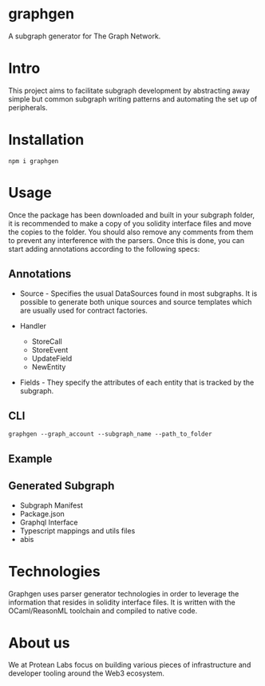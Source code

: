# graphgen
A subgraph generator for The Graph Network.

# Intro
This project aims to facilitate subgraph development by abstracting away simple but common subgraph writing patterns and automating the set up of peripherals.

# Installation

`npm i graphgen`

# Usage

Once the package has been downloaded and built in your subgraph folder, it is recommended to make a copy of you solidity interface files and move the copies to the folder. You should also remove any comments from them to prevent any interference with the parsers. Once this is done, you can start adding annotations according to the following specs:

## Annotations

- Source - 
Specifies the usual DataSources found in most subgraphs. It is possible to generate both unique sources and source templates which are usually used for contract factories.

- Handler
  - StoreCall
  - StoreEvent
  - UpdateField
  - NewEntity
  
- Fields - They specify the attributes of each entity that is tracked by the subgraph.

## CLI

`graphgen --graph_account --subgraph_name --path_to_folder`

## Example

## Generated Subgraph
- Subgraph Manifest
- Package.json
- Graphql Interface
- Typescript mappings and utils files
- abis

# Technologies
Graphgen uses parser generator technologies in order to leverage the information that resides in solidity interface files. It is written with the OCaml/ReasonML toolchain and compiled to native code.

# About us
We at Protean Labs focus on building various pieces of infrastructure and developer tooling around the Web3 ecosystem.